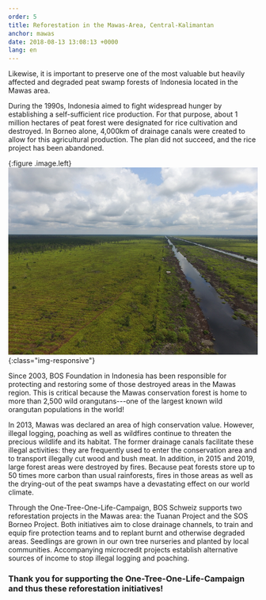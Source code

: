 ```yaml
---
order: 5
title: Reforestation in the Mawas-Area, Central-Kalimantan
anchor: mawas
date: 2018-08-13 13:08:13 +0000
lang: en
---
```

Likewise, it is important to preserve one of the most valuable but heavily affected and degraded peat swamp forests of Indonesia located in the Mawas area. 

During the 1990s, Indonesia aimed to fight widespread hunger by establishing a self-sufficient rice production. For that purpose, about 1 million hectares of peat forest were designated for rice cultivation and destroyed. In Borneo alone, 4,000km of drainage canals were created to allow for this agricultural production. The plan did not succeed, and the rice project has been abandoned. 

{:figure .image.left}
![Kanäle](/gallery/full/2019/12/15/Foto1.JPG){:class="img-responsive"}

Since 2003, BOS Foundation in Indonesia has been responsible for protecting and restoring some of those destroyed areas in the Mawas region. This is critical because the Mawas conservation forest is home to more than 2,500 wild orangutans---one of the largest known wild orangutan populations in the world! 

In 2013, Mawas was declared an area of high conservation value. However, illegal logging, poaching as well as wildfires continue to threaten the precious wildlife and its habitat. The former drainage canals facilitate these illegal activities: they are frequently used to enter the conservation area and to transport illegally cut wood and bush meat. In addition, in 2015 and 2019, large forest areas were destroyed by fires. Because peat forests store up to 50 times more carbon than usual rainforests, fires in those areas as well as the drying-out of the peat swamps have a devastating effect on our world climate. 

Through the One-Tree-One-Life-Campaign, BOS Schweiz supports two reforestation projects in the Mawas area: the Tuanan Project and the SOS Borneo Project. Both initiatives aim to close drainage channels, to train and equip fire protection teams and to replant burnt and otherwise degraded areas. Seedlings are grown in our own tree nurseries and planted by local communities. Accompanying microcredit projects establish alternative sources of income to stop illegal logging and poaching.

### Thank you for supporting the One-Tree-One-Life-Campaign and thus these reforestation initiatives!
